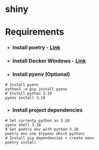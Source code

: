 # shiny

# Requirements

- ### Install poetry - [Link](https://python-poetry.org/docs/#installation)

- ### Install Docker Windows - [Link](https://docs.docker.com/desktop/install/windows-install/)

- ### Install pyenv (Optional)
```shell
# Install pyenv
python3 -m pip install pyenv
# Install python 3.10
pyenv install 3.10
```

- ### Install project dependencies
```shell
# Set currenty python as 3.10
pyenv shell 3.10
# Set poetry env with python 3.10
poetry env use $(pyenv which python)
# Install pip dependencies + create venv
poetry install
```

